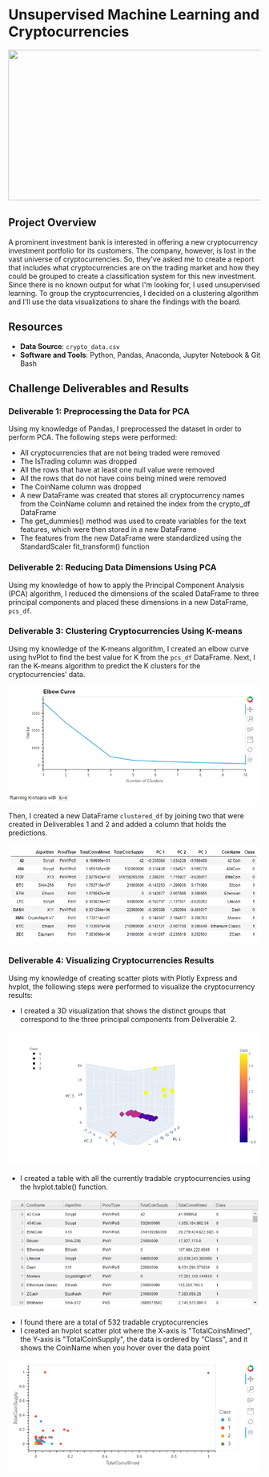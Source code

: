 # Unsupervised Machine Learning and Cryptocurrencies
<img src="images/bigdata-header.jpg" width="1000" height="300">

## Project Overview
A prominent investment bank is interested in offering a new cryptocurrency investment portfolio for its customers. The company, however, is lost in the vast universe of cryptocurrencies. So, they've asked me to create a report that includes what cryptocurrencies are on the trading market and how they could be grouped to create a classification system for this new investment. Since there is no known output for what I'm looking for, I used unsupervised learning. To group the cryptocurrencies, I decided on a clustering algorithm and I'll use the data visualizations to share the findings with the board.

## Resources
- **Data Source**: `crypto_data.csv`
- **Software and Tools**: Python, Pandas, Anaconda, Jupyter Notebook & Git Bash

## Challenge Deliverables and Results

### **Deliverable 1: Preprocessing the Data for PCA**
Using my knowledge of Pandas, I preprocessed the dataset in order to perform PCA. The following steps were performed:
- All cryptocurrencies that are not being traded were removed
- The IsTrading column was dropped
- All the rows that have at least one null value were removed 
- All the rows that do not have coins being mined were removed
- The CoinName column was dropped
- A new DataFrame was created that stores all cryptocurrency names from the CoinName column and retained the index from the crypto_df DataFrame
- The get_dummies() method was used to create variables for the text features, which were then stored in a new DataFrame
- The features from the new DataFrame were standardized using the StandardScaler fit_transform() function 

### **Deliverable 2: Reducing Data Dimensions Using PCA**
Using my knowledge of how to apply the Principal Component Analysis (PCA) algorithm, I reduced the dimensions of the scaled DataFrame to three principal components and placed these dimensions in a new DataFrame, `pcs_df`.

### **Deliverable 3: Clustering Cryptocurrencies Using K-means**
Using my knowledge of the K-means algorithm, I created an elbow curve using hvPlot to find the best value for K from the `pcs_df` DataFrame. Next, I ran the K-means algorithm to predict the K clusters for the cryptocurrencies’ data.

<img src="images/Delv 3_Elbow Curve.PNG">

Then, I created a new DataFrame `clustered_df` by joining two that were created in Deliverables 1 and 2 and added a column that holds the predictions.

<img src="images/Delv 3_clustered_df.PNG">

### **Deliverable 4: Visualizing Cryptocurrencies Results**
Using my knowledge of creating scatter plots with Plotly Express and hvplot, the following steps were performed to visualize the cryptocurrency results:
- I created a 3D visualization that shows the distinct groups that correspond to the three principal components from Deliverable 2.
<img src="images/delv4_3Dscatterplot.PNG">

- I created a table with all the currently tradable cryptocurrencies using the hvplot.table() function.
<img src="images/Delv 4_hvplot.table.PNG">

- I found there are a total of 532 tradable cryptocurrencies
- I created an hvplot scatter plot where the X-axis is "TotalCoinsMined", the Y-axis is "TotalCoinSupply", the data is ordered by "Class", and it shows the CoinName when you hover over the data point 
<img src="images/Delv 4_scatterplot.PNG">
